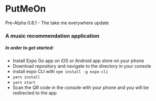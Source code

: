 # PutMeOn

Pre-Alpha 0.8.1 - The take me everywhere update

### A music recommendation application

##### In order to get started:
* Install Expo Go app on iOS or Android app store on your phone
* Download repository and navigate to the directory in your console
* install expo CLI with ```npm install -g expo-cli```
* ```yarn install```
* ```yarn start```
* Scan the QR code in the console with your phone and you will be redirected to the app
